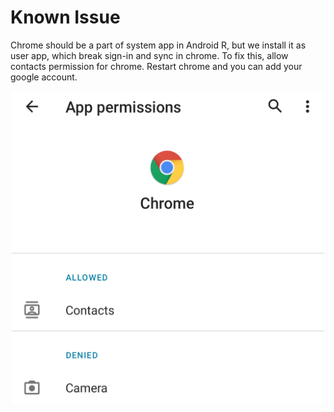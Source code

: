 # Known Issue

Chrome should be a part of system app in Android R, but we install it as user app, which break sign-in and sync in chrome.
To fix this, allow contacts permission for chrome. Restart chrome and you can add your google account.

<p align="center"><img src="images/chrome.png" height="500" width="500"/></p>

